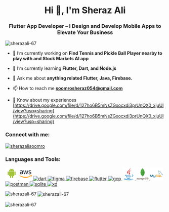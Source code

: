 <h1 align="center">Hi 👋, I'm Sheraz Ali</h1>
<h3 align="center">Flutter App Developer – I Design and Develop Mobile Apps to Elevate Your Business</h3>

<p align="left"> <img src="https://komarev.com/ghpvc/?username=sherazali-67&label=Profile%20views&color=0e75b6&style=flat" alt="sherazali-67" /> </p>

- 🔭 I’m currently working on **Find Tennis and Pickle Ball Player nearby to play with and Stock Markets AI app**

- 🌱 I’m currently learning **Flutter, Dart, and Node.js**

- 💬 Ask me about **anything related Flutter, Java, Firebase.**

- 📫 How to reach me **soomrosheraz054@gmail.com**

- 📄 Know about my experiences [https://drive.google.com/file/d/127ho6B5mNsZGxocxdi3prUnQX0_xjuUl/view?usp=sharing](https://drive.google.com/file/d/127ho6B5mNsZGxocxdi3prUnQX0_xjuUl/view?usp=sharing)

<h3 align="left">Connect with me:</h3>
<p align="left">
<a href="https://linkedin.com/in/sherazalisoomro" target="blank"><img align="center" src="https://raw.githubusercontent.com/rahuldkjain/github-profile-readme-generator/master/src/images/icons/Social/linked-in-alt.svg" alt="sherazalisoomro" height="30" width="40" /></a>
</p>

<h3 align="left">Languages and Tools:</h3>
<p align="left"> <a href="https://developer.android.com" target="_blank" rel="noreferrer"> <img src="https://raw.githubusercontent.com/devicons/devicon/master/icons/android/android-original-wordmark.svg" alt="android" width="40" height="40"/> </a> <a href="https://aws.amazon.com" target="_blank" rel="noreferrer"> <img src="https://raw.githubusercontent.com/devicons/devicon/master/icons/amazonwebservices/amazonwebservices-original-wordmark.svg" alt="aws" width="40" height="40"/> </a> <a href="https://dart.dev" target="_blank" rel="noreferrer"> <img src="https://www.vectorlogo.zone/logos/dartlang/dartlang-icon.svg" alt="dart" width="40" height="40"/> </a> <a href="https://www.figma.com/" target="_blank" rel="noreferrer"> <img src="https://www.vectorlogo.zone/logos/figma/figma-icon.svg" alt="figma" width="40" height="40"/> </a> <a href="https://firebase.google.com/" target="_blank" rel="noreferrer"> <img src="https://www.vectorlogo.zone/logos/firebase/firebase-icon.svg" alt="firebase" width="40" height="40"/> </a> <a href="https://flutter.dev" target="_blank" rel="noreferrer"> <img src="https://www.vectorlogo.zone/logos/flutterio/flutterio-icon.svg" alt="flutter" width="40" height="40"/> </a> <a href="https://cloud.google.com" target="_blank" rel="noreferrer"> <img src="https://www.vectorlogo.zone/logos/google_cloud/google_cloud-icon.svg" alt="gcp" width="40" height="40"/> </a> <a href="https://www.java.com" target="_blank" rel="noreferrer"> <img src="https://raw.githubusercontent.com/devicons/devicon/master/icons/java/java-original.svg" alt="java" width="40" height="40"/> </a> <a href="https://www.mongodb.com/" target="_blank" rel="noreferrer"> <img src="https://raw.githubusercontent.com/devicons/devicon/master/icons/mongodb/mongodb-original-wordmark.svg" alt="mongodb" width="40" height="40"/> </a> <a href="https://www.mysql.com/" target="_blank" rel="noreferrer"> <img src="https://raw.githubusercontent.com/devicons/devicon/master/icons/mysql/mysql-original-wordmark.svg" alt="mysql" width="40" height="40"/> </a> <a href="https://postman.com" target="_blank" rel="noreferrer"> <img src="https://www.vectorlogo.zone/logos/getpostman/getpostman-icon.svg" alt="postman" width="40" height="40"/> </a> <a href="https://www.sqlite.org/" target="_blank" rel="noreferrer"> <img src="https://www.vectorlogo.zone/logos/sqlite/sqlite-icon.svg" alt="sqlite" width="40" height="40"/> </a> <a href="https://www.adobe.com/products/xd.html" target="_blank" rel="noreferrer"> <img src="https://cdn.worldvectorlogo.com/logos/adobe-xd.svg" alt="xd" width="40" height="40"/> </a> </p>

<p><img align="left" src="https://github-readme-stats.vercel.app/api/top-langs?username=sherazali-67&show_icons=true&locale=en&layout=compact" alt="sherazali-67" /></p>

<p>&nbsp;<img align="center" src="https://github-readme-stats.vercel.app/api?username=sherazali-67&show_icons=true&locale=en" alt="sherazali-67" /></p>

<p><img align="center" src="https://github-readme-streak-stats.herokuapp.com/?user=sherazali-67&" alt="sherazali-67" /></p>
